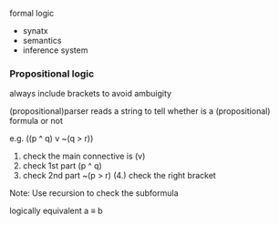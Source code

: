 formal logic
* synatx
* semantics
* inference system
  
### Propositional logic
always include brackets to avoid ambuigity

(propositional)parser reads a string to tell whether is a (propositional) formula or not

e.g. ((p ^ q) v ~(q > r))
1. check the main connective is (v)
2. check 1st part (p ^ q)
3. check 2nd part ~(p > r)
(4.) check the right bracket

Note: Use recursion to check the subformula

logically equivalent a ≡ b